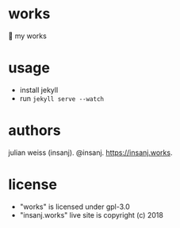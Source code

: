 # works

🐛 my works

# usage

- install jekyll
- run `jekyll serve --watch`

# authors

julian weiss (insanj). @insanj. https://insanj.works.

# license

- "works" is licensed under gpl-3.0
- "insanj.works" live site is copyright (c) 2018